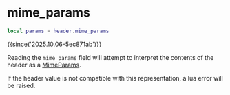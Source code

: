 # mime_params

```lua
local params = header.mime_params
```

{{since('2025.10.06-5ec871ab')}}

Reading the `mime_params` field will attempt to interpret the contents of the
header as a [MimeParams](../headermap/index.md#mimeparams).

If the header value is not compatible with this representation, a lua error
will be raised.
